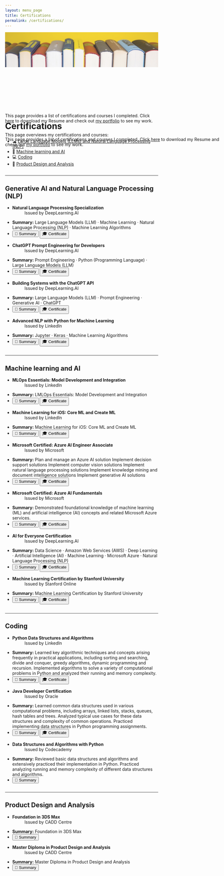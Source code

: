 ```yaml
---
layout: menu_page
title: Certifications
permalink: /certifications/
---
```


<script src="{{ base.url | prepend: site.url }}/assets/js/show_summary.js"></script>

<div class="container">
  <div style="width:100%;height:0; padding-top:50%; overflow: hidden; position:relative;">
    <img src="../images/menu/fig_books.jpg" style="width:100%; opacity:0.8; position:absolute; top:0; left:0">
  </div>  
  <div class="content" style="position:absolute;">
    <h1>Certifications</h1>
    <p><span class="cover-desc" style="color:var(--page-desc-color)">This page provides a list of certifications and courses I completed. Click <a href="http://127.0.0.1:4000/cv.pdf">here</a> to download my Resume and check out <a href="http://127.0.0.1:4000/portfolio/">my portfolio</a> to see my work.</span></p>
  </div>
</div>

<p><span class="page-desc">This page provides a list of certifications and courses I completed. Click <a href="http://127.0.0.1:4000/cv.pdf">here</a> to download my Resume and check out <a href="http://127.0.0.1:4000/portfolio/">my portfolio</a> to see my work.</span></p>

<!----------------------------------------------------------------------------->

<hr style="height:1px; visibility:hidden;" />

<div style="font-size: 100%;">

  <p>This page overviews my certifications and courses:</p>

  <ul style="margin-top: -10px;">
  <li> &#9729; <a href="#PART_0">Large Language Models (LLMs) and Natural Language Processing (NLP) </a></li>
  <li> &#129302; <a href="#PART_1">Machine learning and AI</a></li>
  <li> &#128187; <a href="#PART_2">Coding </a></li>
  <li> &#128190; <a href="#PART_3">Product Design and Analysis </a></li>
  </ul>

</div>



<!----------------------------------------------------------------------------->

<hr style="height:1px; visibility:hidden;" />
<hr style="height:1px;border-width:0;color:rgb(50,50,50);background-color:rgb(50,50,50)">

<a id="PART_0"></a>

## Generative AI and Natural Language Processing (NLP)

<ul>
    <li>
    <b>Natural Language Processing Specialization</b>
    <dd><bb>Issued by DeepLearning.AI</bb></dd>
    </li>
</ul>
<ul class="no-bullets">
  <span id="dots1"></span>
  <li><span id="abs1"><p></p><b>Summary:</b> Large Language Models (LLM) · Machine Learning · Natural Language Processing (NLP) · Machine Learning Algorithms </span></li>
  <li>
    <button class="btn" onclick="show_summary(dots_id = 'dots1', abs_id = 'abs1', btn_id = 'b1')" id="b1">&#128220; Summary</button>
    <button class="btn" onclick="window.open('https://coursera.org/share/2a8c5092ef241ea872a7a56689af38f1')" type="button">&#127891; Certificate</button>
  </li>
</ul>
<p></p>

<ul>
    <li>
    <b>ChatGPT Prompt Engineering for Developers</b>
    <dd><bb>Issued by DeepLearning.AI</bb></dd>
    </li>
</ul>
<ul class="no-bullets">
  <span id="dots2"></span>
  <li><span id="abs2"><p></p><b>Summary:</b> Prompt Engineering · Python (Programming Language) · Large Language Models (LLM) </span></li>
  <li>
    <button class="btn" onclick="show_summary(dots_id = 'dots2', abs_id = 'abs2', btn_id = 'b2')" id="b2">&#128220; Summary</button>
    <button class="btn" onclick="window.open('https://learn.deeplearning.ai/accomplishments/546ff83b-1979-411b-b5d1-955054be396f)" type="button">&#127891; Certificate</button>
  </li>
</ul>
<p></p>

<ul>
    <li>
    <b>Building Systems with the ChatGPT API</b>
    <dd><bb>Issued by DeepLearning.AI</bb></dd>
    </li>
</ul>
<ul class="no-bullets">
  <span id="dots3"></span>
  <li><span id="abs3"><p></p><b>Summary:</b> Large Language Models (LLM) · Prompt Engineering · Generative AI · ChatGPT </span></li>
  <li>
    <button class="btn" onclick="show_summary(dots_id = 'dots3', abs_id = 'abs3', btn_id = 'b3')" id="b3">&#128220; Summary</button>
    <button class="btn" onclick="window.open('https://learn.deeplearning.ai/accomplishments/bae4ec35-f953-42ec-bfb0-5c8c0d251c00')" type="button">&#127891; Certificate</button>
  </li>
</ul>
<p></p>

<ul>
    <li>
    <b>Advanced NLP with Python for Machine Learning</b>
    <dd><bb>Issued by LinkedIn</bb></dd>
    </li>
</ul>
<ul class="no-bullets">
  <span id="dots4"></span>
  <li><span id="abs4"><p></p><b>Summary:</b> Jupyter · Keras · Machine Learning Algorithms </span></li>
  <li>
    <button class="btn" onclick="show_summary(dots_id = 'dots4', abs_id = 'abs4', btn_id = 'b4')" id="b4">&#128220; Summary</button>
    <button class="btn" onclick="window.open('https://www.linkedin.com/learning/certificates/42396c55ddd4baa6c4bcb33cf97860227fa4764ad5a09114031a1cd80c4f63d0?lipi=urn%3Ali%3Apage%3Ad_flagship3_profile_view_base_certifications_details%3BrpjxG8ExQkOyekmtyzFStw%3D%3D')" type="button">&#127891; Certificate</button>
  </li>
</ul>
<p></p>



<!----------------------------------------------------------------------------->

<hr style="height:1px; visibility:hidden;" />
<hr style="height:1px;border-width:0;color:rgb(50,50,50);background-color:rgb(50,50,50)">

<a id="PART_1"></a>

## Machine learning and AI

<ul>
    <li>
    <b>MLOps Essentials: Model Development and Integration</b>
    <dd><bb>Issued by LinkedIn</bb></dd>
    </li>
</ul>
<ul class="no-bullets">
  <span id="dots5"></span>
  <li><span id="abs5"><p></p><b>Summary:</b> LMLOps Essentials: Model Development and Integration</span></li>
  <li>
    <button class="btn" onclick="show_summary(dots_id = 'dots5', abs_id = 'abs5', btn_id = 'b5')" id="b5">&#128220; Summary</button>
    <button class="btn" onclick="window.open('https://www.linkedin.com/learning/certificates/0eb7163fc8ecd89bfcf27f59b63cdeb658bf3dc83ff275a02dcc217a37a10027?lipi=urn%3Ali%3Apage%3Ad_flagship3_profile_view_base_certifications_details%3BrpjxG8ExQkOyekmtyzFStw%3D%3D')" type="button">&#127891; Certificate</button>
  </li>
</ul>
<p></p>

<ul>
    <li>
    <b>Machine Learning for iOS: Core ML and Create ML</b>
    <dd><bb>Issued by LinkedIn</bb></dd>
    </li>
</ul>
<ul class="no-bullets">
  <span id="dots6"></span>
  <li><span id="abs6"><p></p><b>Summary:</b> Machine Learning for iOS: Core ML and Create ML</span></li>
  <li>
    <button class="btn" onclick="show_summary(dots_id = 'dots6', abs_id = 'abs6', btn_id = 'b6')" id="b6">&#128220; Summary</button>
    <button class="btn" onclick="window.open('https://www.linkedin.com/learning/certificates/a653a8e0536ab914674b308183ea68b993c3421ebde41c8abee5f6d498d4b8d8?lipi=urn%3Ali%3Apage%3Ad_flagship3_profile_view_base_certifications_details%3BrpjxG8ExQkOyekmtyzFStw%3D%3D')" type="button">&#127891; Certificate</button>
  </li>
</ul>
<p></p>

<ul>
    <li>
    <b>Microsoft Certified: Azure AI Engineer Associate</b>
    <dd><bb>Issued by Microsoft</bb></dd>
    </li>
</ul>
<ul class="no-bullets">
  <span id="dots7"></span>
  <li><span id="abs7"><p></p><b>Summary:</b> Plan and manage an Azure AI solution
Implement decision support solutions
Implement computer vision solutions
Implement natural language processing solutions
Implement knowledge mining and document intelligence solutions
Implement generative AI solutions</span></li>
  <li>
    <button class="btn" onclick="show_summary(dots_id = 'dots7', abs_id = 'abs7', btn_id = 'b7')" id="b7">&#128220; Summary</button>
    <button class="btn" onclick="window.open('https://learn.microsoft.com/api/credentials/share/en-us/RAJESHKANNAV-8435/32714843B286034E?sharingId=8269F87C2EFC6B98')" type="button">&#127891; Certificate</button>
  </li>
</ul>
<p></p>

<ul>
    <li>
    <b>Microsoft Certified: Azure AI Fundamentals</b>
    <dd><bb>Issued by Microsoft</bb></dd>
    </li>
</ul>
<ul class="no-bullets">
  <span id="dots8"></span>
  <li><span id="abs8"><p></p><b>Summary:</b> Demonstrated foundational knowledge of machine learning (ML) and artificial intelligence (AI) concepts and related Microsoft Azure services.</span></li>
  <li>
    <button class="btn" onclick="show_summary(dots_id = 'dots8', abs_id = 'abs8', btn_id = 'b8')" id="b8">&#128220; Summary</button>
    <button class="btn" onclick="window.open('https://www.credly.com/badges/b3d4d10b-fb65-44aa-acc9-8096e65124ab/linked_in_profile')" type="button">&#127891; Certificate</button>
  </li>
</ul>
<p></p>

<ul>
    <li>
    <b>Al for Everyone Certification</b>
    <dd><bb>Issued by DeepLearning.AI</bb></dd>
    </li>
</ul>
<ul class="no-bullets">
  <span id="dots9"></span>
  <li><span id="abs9"><p></p><b>Summary:</b> Data Science · Amazon Web Services (AWS) · Deep Learning · Artificial Intelligence (AI) · Machine Learning · Microsoft Azure · Natural Language Processing (NLP)</span></li>
  <li>
    <button class="btn" onclick="show_summary(dots_id = 'dots9', abs_id = 'abs9', btn_id = 'b9')" id="b9">&#128220; Summary</button>
    <button class="btn" onclick="window.open('https://www.coursera.org/account/accomplishments/certificate/CNKN9JHS2ZZK')" type="button">&#127891; Certificate</button>
  </li>
</ul>
<p></p>

<ul>
    <li>
    <b>Machine Learning Certification by Stanford University</b>
    <dd><bb>Issued by Stanford Online</bb></dd>
    </li>
</ul>
<ul class="no-bullets">
  <span id="dots10"></span>
  <li><span id="abs10"><p></p><b>Summary:</b> Machine Learning Certification by Stanford University</span></li>
  <li>
    <button class="btn" onclick="show_summary(dots_id = 'dots10', abs_id = 'abs10', btn_id = 'b10')" id="b10">&#128220; Summary</button>
    <button class="btn" onclick="window.open('https://www.coursera.org/account/accomplishments/certificate/ZEBATAMS2WJM')" type="button">&#127891; Certificate</button>
  </li>
</ul>
<p></p>

<!----------------------------------------------------------------------------->

<hr style="height:1px; visibility:hidden;" />
<hr style="height:1px;border-width:0;color:rgb(50,50,50);background-color:rgb(50,50,50)">

<a id="PART_2"></a>

## Coding

<ul>
    <li>
    <b>Python Data Structures and Algorithms</b>
    <dd><bb>Issued by LinkedIn</bb></dd>
    </li>
</ul>
<ul class="no-bullets">
  <span id="dots11"></span>
  <li><span id="abs11"><p></p><b>Summary:</b> Learned key algorithmic techniques and concepts arising frequently in practical applications, including sorting and searching, divide and conquer, greedy algorithms, dynamic programming and recursion. Implemented algorithms to solve a variety of computational problems in Python and analyzed their running and memory complexity. </span></li>
  <li>
    <button class="btn" onclick="show_summary(dots_id = 'dots11', abs_id = 'abs11', btn_id = 'b11')" id="b11">&#128220; Summary</button>
    <button class="btn" onclick="window.open('https://www.linkedin.com/learning/certificates/ee09adcc8e00dbdbb109aa310faf16b5c26ff23c9971383c6cb6ea8b81e57591?lipi=urn%3Ali%3Apage%3Ad_flagship3_profile_view_base_certifications_details%3BN%2FjXF2Y9RaGW9kXJga4SyA%3D%3D')" type="button">&#127891; Certificate</button>
  </li>
</ul>
<p></p>

<ul>
    <li>
    <b>Java Developer Certification
</b>
    <dd><bb>Issued by Oracle</bb></dd>
    </li>
</ul>
<ul class="no-bullets">
  <span id="dots12"></span>
  <li><span id="abs12"><p></p><b>Summary:</b> Learned common data structures used in various computational problems, including arrays, linked lists, stacks, queues, hash tables and trees. Analyzed typical use cases for these data structures and complexity of common operations. Practiced implementing data structures in Python programming assignments. </span></li>
  <li>
    <button class="btn" onclick="show_summary(dots_id = 'dots12', abs_id = 'abs12', btn_id = 'b12')" id="b12">&#128220; Summary</button>
    <button class="btn" onclick="window.open('https://coursera.org/share/b457743d18ad9a6bc41f2b1a1c62cddb')" type="button">&#127891; Certificate</button>
  </li>
</ul>
<p></p>

<ul>
    <li>
    <b>Data Structures and Algorithms with Python</b>
    <dd><bb>Issued by Codecademy</bb></dd>
    </li>
</ul>
<ul class="no-bullets">
  <span id="dots13"></span>
  <li><span id="abs13"><p></p><b>Summary:</b> Reviewed basic data structures and algorithms and extensively practiced their implementation in Python. Practiced analyzing running and memory complexity of different data structures and algorithms. </span></li>
  <li>
    <button class="btn" onclick="show_summary(dots_id = 'dots13', abs_id = 'abs13', btn_id = 'b13')" id="b13">&#128220; Summary</button>
  </li>
</ul>
<p></p>



<!----------------------------------------------------------------------------->

<hr style="height:1px; visibility:hidden;" />
<hr style="height:1px;border-width:0;color:rgb(50,50,50);background-color:rgb(50,50,50)">

<a id="PART_3"></a>

## Product Design and Analysis

<ul>
    <li>
    <b>Foundation in 3DS Max</b>
    <dd><bb>Issued by CADD Centre</bb></dd>
    </li>
</ul>
<ul class="no-bullets">
  <span id="dots14"></span>
  <li><span id="abs14"><p></p><b>Summary:</b> Foundation in 3DS Max </span></li>
  <li>
    <button class="btn" onclick="show_summary(dots_id = 'dots14', abs_id = 'abs14', btn_id = 'b14')" id="b14">&#128220; Summary</button>
  </li>
</ul>
<p></p>

<ul>
    <li>
    <b>Master Diploma in Product Design and Analysis</b>
    <dd><bb>Issued by CADD Centre</bb></dd>
    </li>
</ul>
<ul class="no-bullets">
  <span id="dots15"></span>
  <li><span id="abs15"><p></p><b>Summary:</b> Master Diploma in Product Design and Analysis </span></li>
  <li>
    <button class="btn" onclick="show_summary(dots_id = 'dots15', abs_id = 'abs15', btn_id = 'b15')" id="b15">&#128220; Summary</button>
  </li>
</ul>
<p></p>
